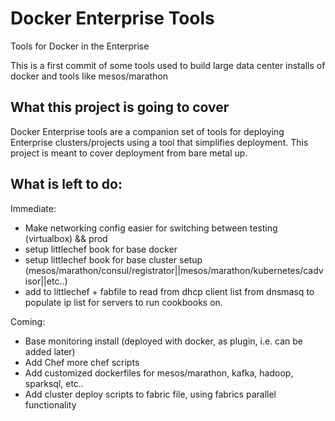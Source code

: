 Docker Enterprise Tools
=======================

Tools for Docker in the Enterprise


This is a first commit of some tools used to build large data center installs of docker and tools like mesos/marathon


What this project is going to cover
------------------------------------


Docker Enterprise tools are a companion set of tools for deploying Enterprise clusters/projects using a tool that simplifies deployment.
This project is meant to cover deployment from bare metal up.



What is left to do:
-------------------

Immediate:
* Make networking config easier for switching between testing (virtualbox) && prod
* setup littlechef book for base docker
* setup littlechef book for base cluster setup (mesos/marathon/consul/registrator||mesos/marathon/kubernetes/cadvisor||etc..)
* add to littlechef + fabfile to read from dhcp client list from dnsmasq to populate ip list for servers to run cookbooks on.


Coming:
* Base monitoring install (deployed with docker, as plugin, i.e. can be added later)
* Add Chef more chef scripts
* Add customized dockerfiles for mesos/marathon, kafka, hadoop, sparksql, etc..
* Add cluster deploy scripts to fabric file, using fabrics parallel functionality
